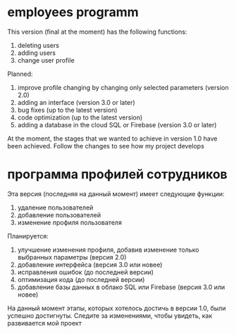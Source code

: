 # employees programm
This version (final at the moment) has the following functions:
1. deleting users
2. adding users
3. change user profile

Planned:
1. improve profile changing by changing only selected parameters (version 2.0)
2. adding an interface (version 3.0 or later)
3. bug fixes (up to the latest version)
4. code optimization (up to the latest version)
5. adding a database in the cloud SQL or Firebase (version 3.0 or later)

At the moment, the stages that we wanted to achieve in version 1.0 have been achieved. Follow the changes to see how my project develops

#
# программа профилей сотрудников

Эта версия (последняя на данный момент) имеет следующие функции:
1. удаление пользователей
2. добавление пользователей
3. изменение профиля пользователя

Планируется:
1. улучшение изменения профиля, добавив изменение только выбранных параметры (версия 2.0)
2. добавление интерфейса (версия 3.0 или новее)
3. исправления ошибок (до последней версии)
4. оптимизация кода (до последней версии)
5. добавление базы данных в облако SQL или Firebase (версия 3.0 или новее)

На данный момент этапы, которых хотелось достичь в версии 1.0, были успешно достигнуты. Следите за изменениями, чтобы увидеть, как развивается мой проект
